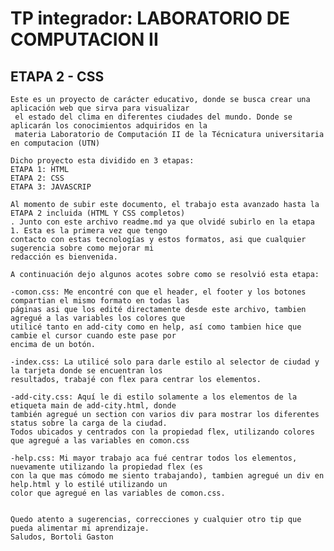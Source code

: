 # TP integrador: LABORATORIO DE COMPUTACION II

## ETAPA 2 - CSS

    Este es un proyecto de carácter educativo, donde se busca crear una aplicación web que sirva para visualizar
     el estado del clima en diferentes ciudades del mundo. Donde se aplicarán los conocimientos adquiridos en la 
     materia Laboratorio de Computación II de la Técnicatura universitaria en computacion (UTN)

    Dicho proyecto esta dividido en 3 etapas:
    ETAPA 1: HTML 
    ETAPA 2: CSS
    ETAPA 3: JAVASCRIP

    Al momento de subir este documento, el trabajo esta avanzado hasta la ETAPA 2 incluida (HTML Y CSS completos)
    . Junto con este archivo readme.md ya que olvidé subirlo en la etapa 1. Esta es la primera vez que tengo 
    contacto con estas tecnologías y estos formatos, asi que cualquier sugerencia sobre como mejorar mi 
    redacción es bienvenida. 

    A continuación dejo algunos acotes sobre como se resolvió esta etapa:

    -comon.css: Me encontré con que el header, el footer y los botones compartian el mismo formato en todas las 
    páginas asi que los edité directamente desde este archivo, tambien agregué a las variables los colores que 
    utilicé tanto en add-city como en help, así como tambien hice que cambie el cursor cuando este pase por 
    encima de un botón.

    -index.css: La utilicé solo para darle estilo al selector de ciudad y la tarjeta donde se encuentran los 
    resultados, trabajé con flex para centrar los elementos.

    -add-city.css: Aquí le di estilo solamente a los elementos de la etiqueta main de add-city.html, donde 
    también agregué un section con varios div para mostrar los diferentes status sobre la carga de la ciudad. 
    Todos ubicados y centrados con la propiedad flex, utilizando colores que agregué a las variables en comon.css

    -help.css: Mi mayor trabajo aca fué centrar todos los elementos, nuevamente utilizando la propiedad flex (es 
    con la que mas cómodo me siento trabajando), tambien agregué un div en help.html y lo estilé utilizando un 
    color que agregué en las variables de comon.css.


    Quedo atento a sugerencias, correcciones y cualquier otro tip que pueda alimentar mi aprendizaje. 
    Saludos, Bortoli Gaston 


    
